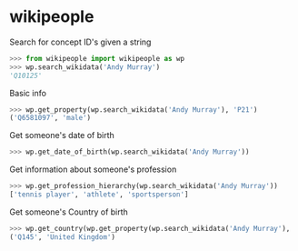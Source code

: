 # wikipeople


Search for concept ID's given a string
```py
>>> from wikipeople import wikipeople as wp
>>> wp.search_wikidata('Andy Murray')
'Q10125'
```


Basic info
```py
>>> wp.get_property(wp.search_wikidata('Andy Murray'), 'P21')
('Q6581097', 'male')
```


Get someone's date of birth
```py
>>> wp.get_date_of_birth(wp.search_wikidata('Andy Murray'))

```


Get information about someone's profession
```py
>>> wp.get_profession_hierarchy(wp.search_wikidata('Andy Murray'))
['tennis player', 'athlete', 'sportsperson']
```


Get someone's Country of birth
```py
>>> wp.get_country(wp.get_property(wp.search_wikidata('Andy Murray'), 'P19')[0])
('Q145', 'United Kingdom')
```
